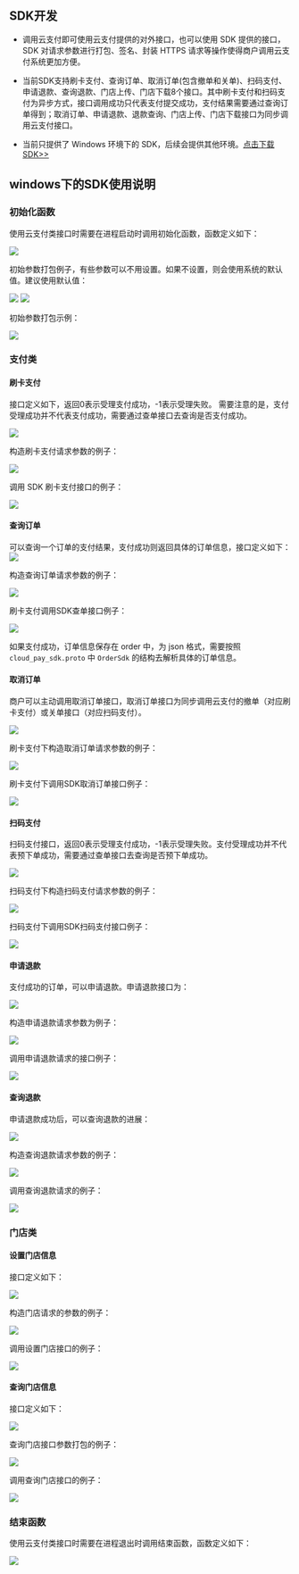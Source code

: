 ## SDK开发

- 调用云支付即可使用云支付提供的对外接口，也可以使用 SDK 提供的接口，SDK 对请求参数进行打包、签名、封装 HTTPS 请求等操作使得商户调用云支付系统更加方便。

- 当前SDK支持刷卡支付、查询订单、取消订单(包含撤单和关单)、扫码支付、申请退款、查询退款、门店上传、门店下载8个接口。其中刷卡支付和扫码支付为异步方式，接口调用成功只代表支付提交成功，支付结果需要通过查询订单得到；取消订单、申请退款、退款查询、门店上传、门店下载接口为同步调用云支付接口。
 
- 当前只提供了 Windows 环境下的 SDK，后续会提供其他环境。[点击下载SDK>>](https://mc.qcloudimg.com/static/archive/f0988e0771a9c13604c20f071c71980f/SDK.zip)

## windows下的SDK使用说明

### 初始化函数

使用云支付类接口时需要在进程启动时调用初始化函数，函数定义如下：

![](https://mc.qcloudimg.com/static/img/0c11f96209c282e4c55702087849c418/image.png)

初始参数打包例子，有些参数可以不用设置。如果不设置，则会使用系统的默认值。建议使用默认值：

![](https://mc.qcloudimg.com/static/img/c1111bbddaeb87bc93991aa48306c823/image.png)
![](https://mc.qcloudimg.com/static/img/bcc9f934b47858c12bce00c6a3f6bc40/image.png)

初始参数打包示例：

![](https://mc.qcloudimg.com/static/img/e9956b2451c74fdebb3654d4eb20ab53/image.png)

### 支付类

#### 刷卡支付

接口定义如下，返回0表示受理支付成功，-1表示受理失败。
需要注意的是，支付受理成功并不代表支付成功，需要通过查单接口去查询是否支付成功。

![](https://mc.qcloudimg.com/static/img/9dda0e7a882f0edb8828a76b75022d32/image.png)

构造刷卡支付请求参数的例子：

![](https://mc.qcloudimg.com/static/img/444dedddf935fbc4d2b7c1c5704f6b91/image.png)


调用 SDK 刷卡支付接口的例子：

![](https://mc.qcloudimg.com/static/img/b422837b1b5f809ae7e8176a87347f61/image.png)

#### 查询订单

可以查询一个订单的支付结果，支付成功则返回具体的订单信息，接口定义如下：
![](https://mc.qcloudimg.com/static/img/ba6032f3c843d5c1e0da7bf3fbc44556/image.png)


构造查询订单请求参数的例子：

![](https://mc.qcloudimg.com/static/img/4b178e73fe2b6e56ca49b6812448c36f/image.png)

刷卡支付调用SDK查单接口例子：

![](https://mc.qcloudimg.com/static/img/586b2a47a70695538cb90c4333ac2491/image.png)

如果支付成功，订单信息保存在 order 中，为 json 格式，需要按照 `cloud_pay_sdk.proto` 中 `OrderSdk` 的结构去解析具体的订单信息。

#### 取消订单

商户可以主动调用取消订单接口，取消订单接口为同步调用云支付的撤单（对应刷卡支付）或关单接口（对应扫码支付）。

![](https://mc.qcloudimg.com/static/img/db06c77ab6a495f11869d7c5b9adc10b/image.png)

刷卡支付下构造取消订单请求参数的例子：

![](https://mc.qcloudimg.com/static/img/62fb392de50bd80eb18e983b626aff3a/image.png)

刷卡支付下调用SDK取消订单接口例子：

![](https://mc.qcloudimg.com/static/img/aab8ed77b94e2a109e025ff6f855831c/image.png)

#### 扫码支付

扫码支付接口，返回0表示受理支付成功，-1表示受理失败。支付受理成功并不代表预下单成功，需要通过查单接口去查询是否预下单成功。

![](https://mc.qcloudimg.com/static/img/84c9ade2542f961c4a20bb4360dedf6f/image.png)

扫码支付下构造扫码支付请求参数的例子：

![](https://mc.qcloudimg.com/static/img/ab4001e6bf1cb8d39e0d2227ff446eeb/image.png)

扫码支付下调用SDK扫码支付接口例子：

![](https://mc.qcloudimg.com/static/img/ea268d59867960ef04b994cb5e5938c1/image.png)

#### 申请退款

支付成功的订单，可以申请退款。申请退款接口为：

![](https://mc.qcloudimg.com/static/img/801f3d5b1b0b4049cfec73c7ff725118/image.png)

构造申请退款请求参数为例子：

![](https://mc.qcloudimg.com/static/img/6fdf88d048d075ec9d6c0bb11857126c/image.png)

调用申请退款请求的接口例子：

![](https://mc.qcloudimg.com/static/img/51247510ff1accc2731d744e7c22ef7f/image.png)

#### 查询退款

申请退款成功后，可以查询退款的进展：

![](https://mc.qcloudimg.com/static/img/b1410f5855e07e7adf79f782d6c9a605/image.png)

构造查询退款请求参数的例子：

![](https://mc.qcloudimg.com/static/img/af1331d4ca219d8d3c7dd5f2fba99d57/image.png)

调用查询退款请求的例子： 

![](https://mc.qcloudimg.com/static/img/2cf4655acfbfb2e96e10c12144c3da95/image.png)

### 门店类

#### 设置门店信息

接口定义如下：

![](https://mc.qcloudimg.com/static/img/9f89cdd93c3ba64f9a04c702f95c42e0/image.png)

构造门店请求的参数的例子：

![](https://mc.qcloudimg.com/static/img/26abe441c73affc7794c6f667d2b5002/image.png)

调用设置门店接口的例子：

![](https://mc.qcloudimg.com/static/img/834800a1bceeca22a609b958f68b7ede/image.png)

#### 查询门店信息

接口定义如下：

![](https://mc.qcloudimg.com/static/img/d5857289db182db67bcf882d6b8611be/image.png)

查询门店接口参数打包的例子：

![](https://mc.qcloudimg.com/static/img/70fe8fd183c2fcdfe4a3a59b3e73ceec/image.png)

调用查询门店接口的例子：

![](https://mc.qcloudimg.com/static/img/ac464c1d700788e404813440b7eba188/image.png)

### 结束函数

使用云支付类接口时需要在进程退出时调用结束函数，函数定义如下：

![](https://mc.qcloudimg.com/static/img/025565506110172861aada26e31e56f5/image.png)
